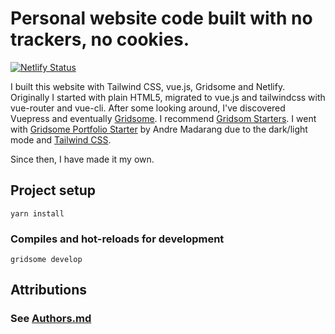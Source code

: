 # Personal website code built with no trackers, no cookies.
[![Netlify Status](https://api.netlify.com/api/v1/badges/a026dcc6-920b-4f08-b6ff-535e61f4190a/deploy-status)](https://app.netlify.com/sites/heuristic-mccarthy-2e808b/deploys)

I built this website with Tailwind CSS, vue.js, Gridsome and Netlify.  Originally I started with plain HTML5, migrated to vue.js and tailwindcss with vue-router and vue-cli.  After some looking around, I've discovered Vuepress and eventually [Gridsome](https://gridsome.org/).  I recommend [Gridsom Starters](https://gridsome.org/starters/). I went with [Gridsome Portfolio Starter](https://gridsome.org/starters/gridsome-portfolio-starter/) by Andre Madarang due to the dark/light mode and [Tailwind CSS](https://tailwindcss.com/).  

Since then, I have made it my own.

## Project setup

```
yarn install
```

### Compiles and hot-reloads for development

```
gridsome develop
```

## Attributions

### See [Authors.md](AUTHORS.md)
